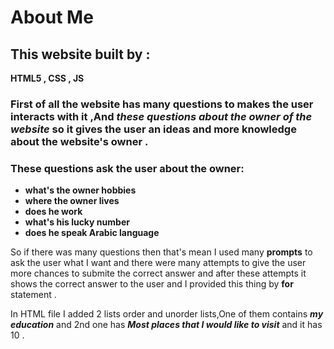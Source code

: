 # About Me

## This website built by :
**HTML5 , CSS , JS**

### First of all the website has many questions to makes the user interacts with it ,And _these questions about the owner of the website_ so it gives the user an ideas and more knowledge about the website's owner .

### These questions ask the user about the owner:
+  **what's the owner hobbies**
+  **where the owner lives**
+  **does he work**
+  **what's his lucky number**
+  **does he speak Arabic language**

So if there was many questions then that's mean I used many **prompts** to ask the user what I want and there were many attempts to give the user more chances to submite the correct answer and after these attempts it shows the correct answer to the user and I provided this thing by **for** statement .

In HTML file I added 2 lists order and unorder lists,One of them contains _**my education**_ and 2nd one has _**Most places that I would like to visit**_ and it has 10  .
